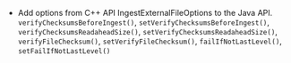* Add options from C++ API IngestExternalFileOptions to the Java API. `verifyChecksumsBeforeIngest()`, `setVerifyChecksumsBeforeIngest()`,
`verifyChecksumsReadaheadSize()`, `setVerifyChecksumsReadaheadSize()`, `verifyFileChecksum()`, `setVerifyFileChecksum()`, `failIfNotLastLevel()`, `setFailIfNotLastLevel()`
